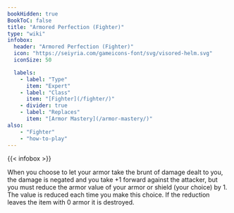 ```yaml
---
bookHidden: true
BookToC: false
title: "Armored Perfection (Fighter)"
type: "wiki"
infobox:
  header: "Armored Perfection (Fighter)"
  icon: "https://seiyria.com/gameicons-font/svg/visored-helm.svg"
  iconSize: 50

  labels:
    - label: "Type"
      item: "Expert"
    - label: "Class"
      item: "[Fighter](/fighter/)"
    - divider: true
    - label: "Replaces"
      item: "[Armor Mastery](/armor-mastery/)"
also:
    - "Fighter"
    - "how-to-play"
---
```


{{< infobox >}}

When you choose to let your armor take the brunt of damage dealt to you, the damage is negated and you take +1 forward against the attacker, but you must reduce the armor value of your armor or shield (your choice) by 1. The value is reduced each time you make this choice. If the reduction leaves the item with 0 armor it is destroyed.